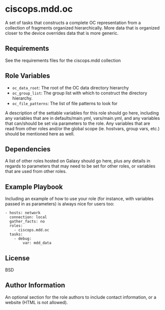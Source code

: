 ciscops.mdd.oc
=========

A set of tasks that constructs a complete OC representation from a collection of fragments organized hierarchically.  More data that is organized closer to the
device overrides data that is more generic.

Requirements
------------

See the requirements files for the ciscops.mdd collection

Role Variables
--------------

- `oc_data_root`: The root of the OC data directory hierarchy
- `oc_group_list`: The group list with which to construct the
directory hierarchy.
- `oc_file_patterns`: The list of file patterns to look for


A description of the settable variables for this role should go here, including any variables that are in defaults/main.yml, vars/main.yml, and any variables that can/should be set via parameters to the role. Any variables that are read from other roles and/or the global scope (ie. hostvars, group vars, etc.) should be mentioned here as well.

Dependencies
------------

A list of other roles hosted on Galaxy should go here, plus any details in regards to parameters that may need to be set for other roles, or variables that are used from other roles.

Example Playbook
----------------

Including an example of how to use your role (for instance, with variables passed in as parameters) is always nice for users too:

    - hosts: network
      connection: local
      gather_facts: no
      roles:
        - ciscops.mdd.oc
      tasks:
        - debug:
            var: mdd_data

License
-------

BSD

Author Information
------------------

An optional section for the role authors to include contact information, or a website (HTML is not allowed).
